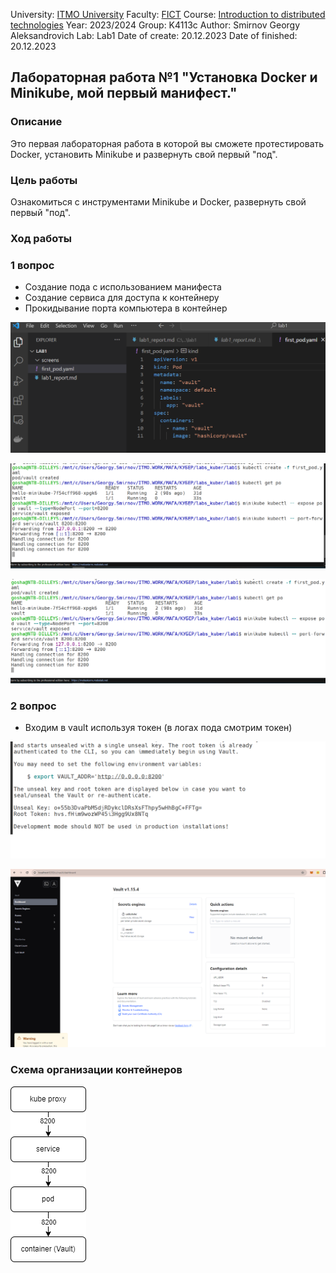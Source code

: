 University: [ITMO University](https://itmo.ru/ru/)
Faculty: [FICT](https://fict.itmo.ru)
Course: [Introduction to distributed technologies](https://github.com/itmo-ict-faculty/introduction-to-distributed-technologies)
Year: 2023/2024
Group: K4113c
Author: Smirnov Georgy Aleksandrovich
Lab: Lab1
Date of create: 20.12.2023
Date of finished: 20.12.2023

## Лабораторная работа №1 "Установка Docker и Minikube, мой первый манифест."
### Описание
Это первая лабораторная работа в которой вы сможете протестировать Docker, установить Minikube и развернуть свой первый "под".

### Цель работы
Ознакомиться с инструментами Minikube и Docker, развернуть свой первый "под".

### Ход работы
### 1 вопрос
- Создание пода с использованием манифеста
- Создание сервиса для доступа к контейнеру
- Прокидывание порта компьютера в контейнер

![create_service](screens/first_pod.png)

![cmd_results](screens/port_forwarding_results.png)

![localhost](screens/localhost.png)

### 2 вопрос
- Входим в vault используя токен (в логах пода смотрим токен)

![token](screens/token.png)

![app](screens/final.png)

### Схема организации контейнеров

![schema](screens/scheme.png)